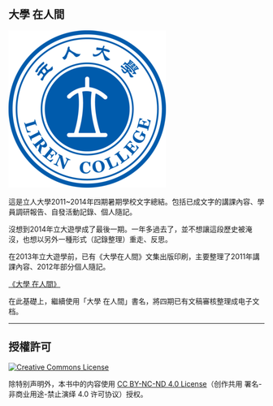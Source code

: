 ## 大學 在人間

![logo](jpg/logo.png)

這是立人大學2011~2014年四期暑期學校文字總結。包括已成文字的講課內容、學員調研報告、自發活動記錄、個人隨記。

沒想到2014年立大遊學成了最後一期。一年多過去了，並不想讓這段歷史被淹沒，也想以另外一種形式（記錄整理）重走、反思。

在2013年立大遊學前，已有《大學在人間》文集出版印刷，主要整理了2011年講課內容、2012年部分個人隨記。

[《大學 在人間》](https://github.com/LirenCollege/LRC/blob/master/published)

在此基礎上，繼續使用「大學 在人間」書名，將四期已有文稿審核整理成电子文档。

***
## 授權許可

<a rel="license" href="http://creativecommons.org/licenses/by-nc-nd/4.0/"><img alt="Creative Commons License" style="border-width:0" src="https://i.creativecommons.org/l/by-nc-nd/4.0/88x31.png" /></a>

除特别声明外，本书中的内容使用 [CC BY-NC-ND 4.0 License](https://creativecommons.org/licenses/by-nc-nd/4.0/)（创作共用 署名-非商业用途-禁止演绎 4.0 许可协议）授权。

